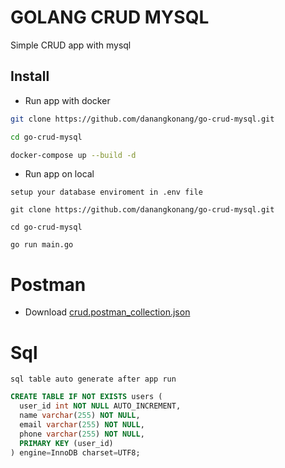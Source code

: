 # GOLANG CRUD MYSQL

Simple CRUD app with mysql

## Install


- Run app with docker
```bash
git clone https://github.com/danangkonang/go-crud-mysql.git

cd go-crud-mysql

docker-compose up --build -d
```

- Run app on local

`setup your database enviroment in .env file`
```
git clone https://github.com/danangkonang/go-crud-mysql.git

cd go-crud-mysql

go run main.go

```

# Postman

- Download [crud.postman_collection.json](https://raw.githubusercontent.com/danangkonang/nest-micro/master/crud.postman_collection.json)

# Sql

`sql table auto generate after app run`

```sql
CREATE TABLE IF NOT EXISTS users (
  user_id int NOT NULL AUTO_INCREMENT,
  name varchar(255) NOT NULL,
  email varchar(255) NOT NULL,
  phone varchar(255) NOT NULL,
  PRIMARY KEY (user_id)
) engine=InnoDB charset=UTF8;
```
